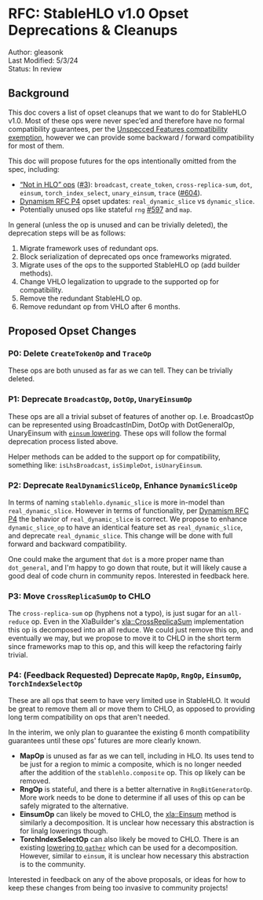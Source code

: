 # RFC: StableHLO v1.0 Opset Deprecations & Cleanups

Author: gleasonk<br/>
Last Modified: 5/3/24<br/>
Status: In review<br/>

## Background

This doc covers a list of opset cleanups that we want to do for StableHLO v1.0.
Most of these ops were never spec’ed and therefore have no formal compatibility
guarantees, per the [Unspecced Features compatibility exemption][compat-out-of-scope],
however we can provide some backward / forward compatibility for most of them.

This doc will propose futures for the ops intentionally omitted from the spec,
including:

- [“Not in HLO” ops][not-in-HLO] ([#3](https://github.com/openxla/stablehlo/issues/3)):
`broadcast`, `create_token`, `cross-replica-sum`, `dot`, `einsum`,
`torch_index_select`, `unary_einsum`, `trace` ([#604](https://github.com/openxla/stablehlo/issues/604)).
- [Dynamism RFC P4](https://github.com/openxla/stablehlo/blob/main/rfcs/20230704-dynamism-101.md#p4)
opset updates: `real_dynamic_slice` vs `dynamic_slice`.
- Potentially unused ops like stateful `rng` [#597](https://github.com/openxla/stablehlo/issues/597)
and `map`.

In general (unless the op is unused and can be trivially deleted), the
deprecation steps will be as follows:

1. Migrate framework uses of redundant ops.
1. Block serialization of deprecated ops once frameworks migrated.
1. Migrate uses of the ops to the supported StableHLO op (add builder methods).
1. Change VHLO legalization to upgrade to the supported op for compatibility.
1. Remove the redundant StableHLO op.
1. Remove redundant op from VHLO after 6 months.

## Proposed Opset Changes

### P0: Delete `CreateTokenOp` and `TraceOp`

These ops are both unused as far as we can tell. They can be trivially deleted.

### P1: Deprecate `BroadcastOp`, `DotOp`, `UnaryEinsumOp`

These ops are all a trivial subset of features of another op. I.e. BroadcastOp
can be represented using BroadcastInDim, DotOp with DotGeneralOp, UnaryEinsum
with [`einsum` lowering][einsum-lowering].
These ops will follow the formal deprecation process listed above.

Helper methods can be added to the support op for compatibility, something like:
`isLhsBroadcast`, `isSimpleDot`, `isUnaryEinsum`.

### P2: Deprecate `RealDynamicSliceOp`, Enhance `DynamicSliceOp`

In terms of naming `stablehlo.dynamic_slice` is more in-model than
`real_dynamic_slice`. However in terms of functionality, per
[Dynamism RFC P4](https://github.com/openxla/stablehlo/blob/main/rfcs/20230704-dynamism-101.md#p4)
the behavior of `real_dynamic_slice` is correct. We propose to enhance
`dynamic_slice_op` to have an identical feature set as `real_dynamic_slice`, and
deprecate `real_dynamic_slice`. This change will be done with full
forward and backward compatibility.

One could make the argument that `dot` is a more proper name than `dot_general`,
and I'm happy to go down that route, but it will likely cause a good deal of
code churn in community repos. Interested in feedback here.

### P3: Move `CrossReplicaSumOp` to CHLO

The `cross-replica-sum` op  (hyphens not a typo), is just sugar for an
`all-reduce` op. Even in the XlaBuilder's [xla::CrossReplicaSum][CRS]
implementation this op is decomposed into an all reduce. We could just remove
this op, and eventually we may, but we propose to move it to CHLO in the short
term since frameworks map to this op, and this will keep the refactoring fairly
trivial.

### P4: (Feedback Requested) Deprecate `MapOp`, `RngOp`, `EinsumOp`, `TorchIndexSelectOp`

These are all ops that seem to have very limited use in StableHLO. It would be
great to remove them all or move them to CHLO, as opposed to providing long term
compatibility on ops that aren't needed.

In the interim, we only plan to guarantee the existing 6 month compatibility
guarantees until these ops' futures are more clearly known.

- **MapOp** is unused as far as we can tell, including in HLO. Its uses tend to
be just for a region to mimic a composite, which is no longer needed after the
addition of the `stablehlo.composite` op. This op likely can be removed.
- **RngOp** is stateful, and there is a better alternative in
`RngBitGeneratorOp`. More work needs to be done to determine if all uses of this
op can be safely migrated to the alternative.
- **EinsumOp** can likely be moved to CHLO, the [xla::Einsum][einsum] method is
similarly a decomposition. It is unclear how necessary this abstraction is for
linalg lowerings though.
- **TorchIndexSelectOp** can also likely be moved to CHLO. There is an existing
[lowering to `gather`][torch-index-select] which can be used for a
decomposition. However, similar to `einsum`, it is unclear how necessary this
abstraction is to the community.

Interested in feedback on any of the above proposals, or ideas for how to keep
these changes from being too invasive to community projects!

[compat-out-of-scope]: https://github.com/openxla/stablehlo/blob/main/docs/compatibility.md#out-of-scope
[not-in-HLO]: https://github.com/openxla/stablehlo/blob/main/docs/spec.md#:~:text=%22Not%20in%20HLO%22,-category%20of%20StableHLO
[CRS]: https://github.com/openxla/xla/blob/6cc24d8548094b3fc94dacc569fc6959227ae28b/xla/client/xla_builder.cc#L3619
[einsum]: https://github.com/openxla/xla/blob/8371ea90202d9ca1cb1148237a1a1ef3620b354a/xla/client/lib/matrix.cc#L386
[einsum-lowering]: https://github.com/openxla/xla/blob/6cc24d8548094b3fc94dacc569fc6959227ae28b/xla/mlir_hlo/mhlo/IR/mhlo_canonicalize.td#L30
[torch-index-select]: https://github.com/openxla/xla/blob/8371ea90202d9ca1cb1148237a1a1ef3620b354a/xla/mlir_hlo/mhlo/transforms/legalize_torch_index_select_to_gather/legalize_torch_index_select_to_gather.cc#L45
